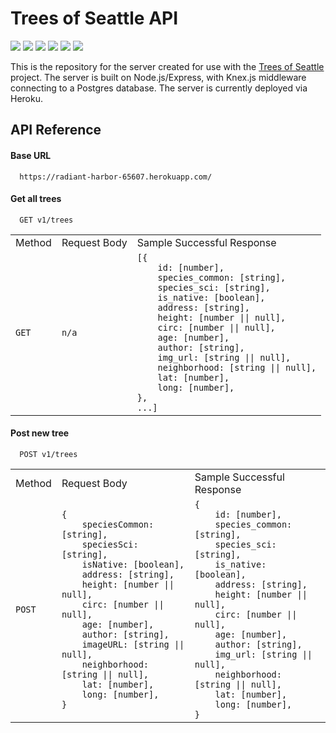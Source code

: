 # Trees of Seattle API

<p align="left">
  <img src="https://img.shields.io/badge/JavaScript-F7DF1E?style=for-the-badge&logo=javascript&logoColor=black" />
  <img src="https://img.shields.io/badge/Node.js-43853D?style=for-the-badge&logo=node.js&logoColor=white" />
  <img src="https://img.shields.io/badge/Express.js-404D59?style=for-the-badge&logo=express" />
  <img src="https://img.shields.io/badge/Knex.js-E34F26?style=for-the-badge" />
  <img src="https://img.shields.io/badge/PostgreSQL-316192?style=for-the-badge&logo=postgresql&logoColor=white" />
  <img src="https://img.shields.io/badge/Heroku-430098?style=for-the-badge&logo=heroku&logoColor=white" />
</p>

This is the repository for the server created for use with the [Trees of Seattle](https://github.com/sam-rice/trees-of-seattle) project. The server is built on Node.js/Express, with Knex.js middleware connecting to a Postgres database. The server is currently deployed via Heroku.

## API Reference

#### Base URL

```http
  https://radiant-harbor-65607.herokuapp.com/
```

#### Get all trees

```http
  GET v1/trees
```
<table>
  <tbody>
    <tr>
      <td>Method</td><td>Request Body</td><td>Sample Successful Response</td>
    </tr>
    <tr>
      <td><code>GET</code></td>
      <td><code>n/a</code></td>
      <td>
<code>[{ 
    id: [number],
    species_common: [string], 
    species_sci: [string],
    is_native: [boolean],
    address: [string], 
    height: [number || null], 
    circ: [number || null],
    age: [number], 
    author: [string],
    img_url: [string || null],
    neighborhood: [string || null],
    lat: [number],
    long: [number],
},
...]</code>
      </td>
    </tr>
  </tbody>
</table>

#### Post new tree

```http
  POST v1/trees
```

<table>
  <tbody>
    <tr>
      <td>Method</td><td>Request Body</td><td>Sample Successful Response</td>
    </tr>
    <tr>
      <td><code>POST</code></td>
      <td>
<code>{ 
    speciesCommon: [string], 
    speciesSci: [string],
    isNative: [boolean],
    address: [string], 
    height: [number || null], 
    circ: [number || null],
    age: [number], 
    author: [string],
    imageURL: [string || null],
    neighborhood: [string || null],
    lat: [number],
    long: [number],
}</code>
      </td>
      <td>
<code>{ 
    id: [number],
    species_common: [string], 
    species_sci: [string],
    is_native: [boolean],
    address: [string], 
    height: [number || null], 
    circ: [number || null],
    age: [number], 
    author: [string],
    img_url: [string || null],
    neighborhood: [string || null],
    lat: [number],
    long: [number],
}</code>
      </td>
    </tr>
  </tbody>
</table>
